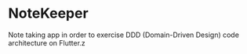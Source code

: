 # NoteKeeper

Note taking app in order to exercise DDD (Domain-Driven Design) code architecture on Flutter.z